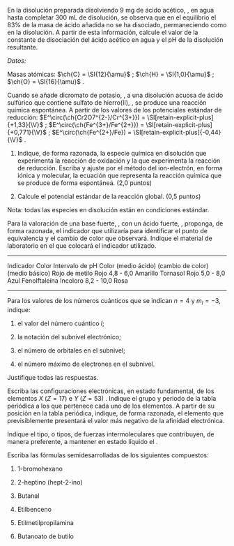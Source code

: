 En la disolución preparada disolviendo 9 mg de ácido acético, , en agua
hasta completar 300 mL de disolución, se observa que en el equilibrio el
83% de la masa de ácido añadida no se ha disociado, permaneciendo como
en la disolución. A partir de esta información, calcule el valor de la
constante de disociación del ácido acético en agua y el pH de la
disolución resultante.

*Datos:*

Masas atómicas: $\ch{C} = \SI{12}{\amu}$ ; $\ch{H} = \SI{1,0}{\amu}$ ;
$\ch{O} = \SI{16}{\amu}$ .

Cuando se añade dicromato de potasio, , a una disolución acuosa de ácido
sulfúrico que contiene sulfato de hierro(II), , se produce una reacción
química espontánea. A partir de los valores de los potenciales estándar
de reducción:
$E^\circ(\ch{Cr2O7^{2-}/Cr^{3+}}) = \SI[retain-explicit-plus]{+1,33}{\V}$
;
$E^\circ(\ch{Fe^{3+}/Fe^{2+}}) = \SI[retain-explicit-plus]{+0,771}{\V}$
; $E^\circ(\ch{Fe^{2+}/Fe}) = \SI[retain-explicit-plus]{-0,44}{\V}$ .

1.  Indique, de forma razonada, la especie química en disolución que
    experimenta la reacción de oxidación y la que experimenta la
    reacción de reducción. Escriba y ajuste por el método del
    ion-electrón, en forma iónica y molecular, la ecuación que
    representa la reacción química que se produce de forma espontánea.
    (2,0 puntos)

2.  Calcule el potencial estándar de la reacción global. (0,5 puntos)

Nota: todas las especies en disolución están en condiciones estándar.

Para la valoración de una base fuerte, , con un ácido fuerte, ,
proponga, de forma razonada, el indicador que utilizaría para
identificar el punto de equivalencia y el cambio de color que observará.
Indique el material de laboratorio en el que colocará el indicador
utilizado.

  ---------------- --------------- ------------------- ----------------
  Indicador             Color        Intervalo de pH        Color
                    (medio ácido)   (cambio de color)   (medio básico)
  Rojo de metilo        Rojo            4,8 - 6,0          Amarillo
  Tornasol              Rojo            5,0 - 8,0            Azul
  Fenolftaleína       Incoloro         8,2 - 10,0            Rosa
  ---------------- --------------- ------------------- ----------------

Para los valores de los números cuánticos que se indican $n = 4$ y
$m_l = -3$, indique:

1.  el valor del número cuántico $l$;

2.  la notación del subnivel electrónico;

3.  el número de orbitales en el subnivel;

4.  el número máximo de electrones en el subnivel.

Justifique todas las respuestas.

Escriba las configuraciones electrónicas, en estado fundamental, de los
elementos ${X}~(Z = \num{17})$ e ${Y}~(Z = \num{53})$ . Indique el grupo
y periodo de la tabla periódica a los que pertenece cada uno de los
elementos. A partir de su posición en la tabla periódica, indique, de
forma razonada, el elemento que previsiblemente presentará el valor más
negativo de la afinidad electrónica.

Indique el tipo, o tipos, de fuerzas intermoleculares que contribuyen,
de manera preferente, a mantener en estado líquido el .

Escriba las fórmulas semidesarrolladas de los siguientes compuestos:

1.  1-bromohexano

2.  2-heptino (hept-2-ino)

3.  Butanal

4.  Etilbenceno

5.  Etilmetilpropilamina

6.  Butanoato de butilo
